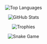 <!-- Most Used Languages Centered -->
<p align="center">
<img src="https://github-readme-stats-five-alpha-68.vercel.app/api/top-langs/?username=sminerport&layout=compact&theme=default" alt="Top Languages" />
</p>
<!-- GitHub Stats Centered -->
<p align="center">
<img src="https://github-readme-stats-five-alpha-68.vercel.app/api?username=sminerport&show_icons=true&theme=default&count_private=true" alt="GitHub Stats" />
</p>
<!-- Trophies Centered -->
<p align="center">
<img src="https://github-profile-trophy.vercel.app/?username=sminerport&theme=flat&no-frame=true&margin-w=15" alt="Trophies" />
</p>
<!-- Snake Game Centered -->
<p align="center">
<img src="https://imgur.com/a/bWtbkSJ" alt="Snake Game" />
</p>
